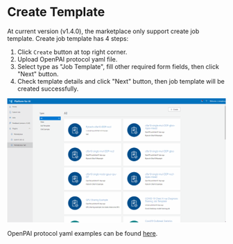 # Create Template

At current version (v1.4.0), the marketplace only support create job template. Create job template has 4 steps:

1. Click `Create` button at top right corner.
2. Upload OpenPAI protocol yaml file.
3. Select type as "Job Template", fill other required form fields, then click "Next" button.
4. Check template details and click "Next" button, then job template will be created successfully.

![Create Job Template](../images/create_job_template_from_file.gif)

OpenPAI protocol yaml examples can be found [here](https://github.com/microsoft/openpaimarketplace/tree/master/examples/item_protocols).
